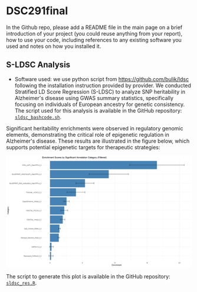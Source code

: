 # DSC291final
In the Github repo, please add a README file in the main page on a brief
introduction of your project (you could reuse anything from your report), how to
use your code, including references to any existing software you used and notes
on how you installed it.

## S-LDSC Analysis
- Software used: we use python script from https://github.com/bulik/ldsc following the installation instruction provided by provider. 
We conducted Stratified LD Score Regression (S-LDSC) to analyze SNP heritability in Alzheimer's disease using GWAS summary statistics, specifically focusing on individuals of European ancestry for genetic consistency. The script used for this analysis is available in the GitHub repository: [`sldsc_bashcode.sh`](https://github.com/LittleSky32/DSC291final/blob/main/sldsc_bashcode.sh).

Significant heritability enrichments were observed in regulatory genomic elements, demonstrating the critical role of epigenetic regulation in Alzheimer's disease. These results are illustrated in the figure below, which supports potential epigenetic targets for therapeutic strategies:

![Significant Heritability Enrichments](https://github.com/LittleSky32/DSC291final/blob/main/sldsc_sig_plot.png)

The script to generate this plot is available in the GitHub repository: [`sldsc_res.R`](https://github.com/LittleSky32/DSC291final/blob/main/sldsc_res.R).


